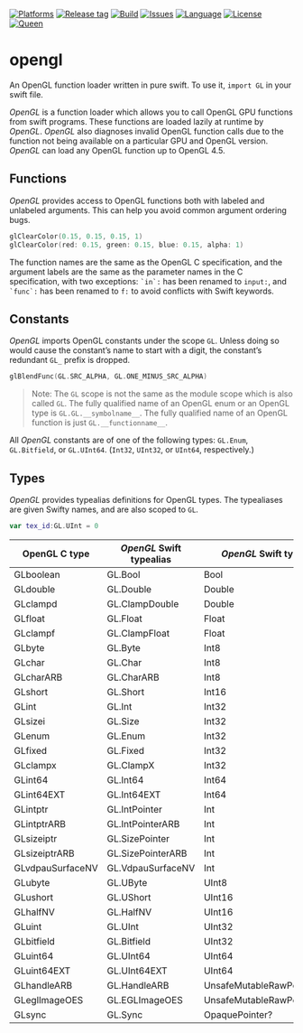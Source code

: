 [![Platforms](https://img.shields.io/badge/platform-linux-lightgrey.svg)](https://swift.org)
[![Release tag](https://img.shields.io/github/release/kelvin13/swift-opengl.svg)](https://github.com/kelvin13/swift-opengl/releases)
[![Build](https://travis-ci.org/kelvin13/swift-opengl.svg?branch=master)](https://travis-ci.org/kelvin13/swift-opengl)
[![Issues](https://img.shields.io/github/issues/kelvin13/swift-opengl.svg)](https://github.com/kelvin13/swift-opengl/issues?state=open)
[![Language](https://img.shields.io/badge/version-swift_4-ffa020.svg)](https://swift.org)
[![License](https://img.shields.io/badge/license-GPL3-ff3079.svg)](https://github.com/kelvin13/swift-opengl/blob/master/COPYING)
[![Queen](https://img.shields.io/badge/taylor-swift-e030ff.svg)](https://www.google.com/search?q=where+is+ts6&oq=where+is+ts6)

# opengl

An OpenGL function loader written in pure swift. To use it, `import GL` in your swift file.

*OpenGL* is a function loader which allows you to call OpenGL GPU functions from swift programs. These functions are loaded lazily at runtime by *OpenGL*. *OpenGL* also diagnoses invalid OpenGL function calls due to the function not being available on a particular GPU and OpenGL version. *OpenGL* can load any OpenGL function up to OpenGL 4.5.

## Functions

*OpenGL* provides access to OpenGL functions both with labeled and unlabeled arguments. This can help you avoid common argument ordering bugs.

```swift
glClearColor(0.15, 0.15, 0.15, 1)
glClearColor(red: 0.15, green: 0.15, blue: 0.15, alpha: 1)
```

The function names are the same as the OpenGL C specification, and the argument labels are the same as the parameter names in the C specification, with two exceptions: `` `in`: `` has been renamed to `input:`, and `` `func`: `` has been renamed to `f:` to avoid conflicts with Swift keywords.

## Constants

*OpenGL* imports OpenGL constants under the scope `GL`. Unless doing so would cause the constant’s name to start with a digit, the constant’s redundant `GL_` prefix is dropped.

```swift
glBlendFunc(GL.SRC_ALPHA, GL.ONE_MINUS_SRC_ALPHA)
```

> Note: The `GL` scope is not the same as the module scope which is also called `GL`. The fully qualified name of an OpenGL enum or an OpenGL type is `GL.GL.__symbolname__`. The fully qualified name of an OpenGL function is just `GL.__functionname__`.

All *OpenGL* constants are of one of the following types: `GL.Enum`, `GL.Bitfield`, or `GL.UInt64`. (`Int32`, `UInt32`, or `UInt64`, respectively.)

## Types

*OpenGL* provides typealias definitions for OpenGL types. The typealiases are given Swifty names, and are also scoped to `GL`.

```swift
var tex_id:GL.UInt = 0
```

| OpenGL C type     | *OpenGL* Swift typealias | *OpenGL* Swift type |
| ----------------- | ----------------- | ------------------------- |
| GLboolean         | GL.Bool           | Bool                      |
| GLdouble          | GL.Double         | Double                    |
| GLclampd          | GL.ClampDouble    | Double                    |
| GLfloat           | GL.Float          | Float                     |
| GLclampf          | GL.ClampFloat     | Float                     |
| GLbyte            | GL.Byte           | Int8                      |
| GLchar            | GL.Char           | Int8                      |
| GLcharARB         | GL.CharARB        | Int8                      |
| GLshort           | GL.Short          | Int16                     |
| GLint             | GL.Int            | Int32                     |
| GLsizei           | GL.Size           | Int32                     |
| GLenum            | GL.Enum           | Int32                     |
| GLfixed           | GL.Fixed          | Int32                     |
| GLclampx          | GL.ClampX         | Int32                     |
| GLint64           | GL.Int64          | Int64                     |
| GLint64EXT        | GL.Int64EXT       | Int64                     |
| GLintptr          | GL.IntPointer     | Int                       |
| GLintptrARB       | GL.IntPointerARB  | Int                       |
| GLsizeiptr        | GL.SizePointer    | Int                       |
| GLsizeiptrARB     | GL.SizePointerARB | Int                       |
| GLvdpauSurfaceNV  | GL.VdpauSurfaceNV | Int                       |
| GLubyte           | GL.UByte          | UInt8                     |
| GLushort          | GL.UShort         | UInt16                    |
| GLhalfNV          | GL.HalfNV         | UInt16                    |
| GLuint            | GL.UInt           | UInt32                    |
| GLbitfield        | GL.Bitfield       | UInt32                    |
| GLuint64          | GL.UInt64         | UInt64                    |
| GLuint64EXT       | GL.UInt64EXT      | UInt64                    |
| GLhandleARB       | GL.HandleARB      | UnsafeMutableRawPointer?  |
| GLeglImageOES     | GL.EGLImageOES    | UnsafeMutableRawPointer?  |
| GLsync            | GL.Sync           | OpaquePointer?            |

